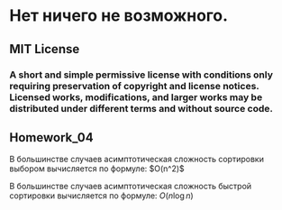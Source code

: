 <h1>Нет ничего не возможного.</h1>

<h2>MIT License</h2>
<h3>A short and simple permissive license with conditions only requiring preservation of copyright and license notices. Licensed works, modifications, and larger works may be distributed under different terms and without source code.</h3>




<h2>Homework_04</h2>
В большинстве случаев асимптотическая сложность сортировки выбором вычисляется по формуле:
$O(n^2)$ 

В большинстве случаев асимптотическая сложность быстрой сортировки вычисляется по формуле:
$O(n\log{n})$